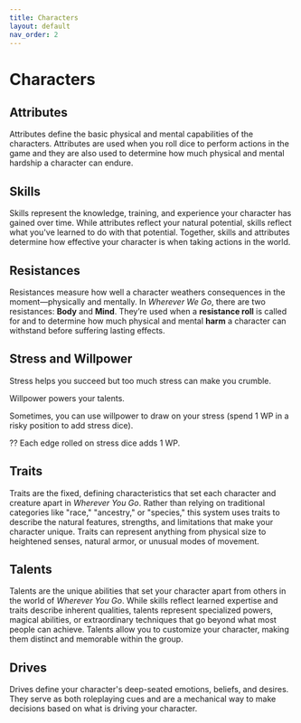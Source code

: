 ```yaml
---
title: Characters
layout: default
nav_order: 2
---
```

# Characters

## Attributes
Attributes define the basic physical and mental capabilities of the characters. Attributes are used when you roll dice to perform actions in the game and they are also used to determine how much physical and mental hardship a character can endure.

## Skills
Skills represent the knowledge, training, and experience your character has gained over time. While attributes reflect your natural potential, skills reflect what you've learned to do with that potential. Together, skills and attributes determine how effective your character is when taking actions in the world.

## Resistances
Resistances measure how well a character weathers consequences in the moment—physically and mentally. In *Wherever We Go*, there are two resistances: **Body** and **Mind**. They’re used when a **resistance roll** is called for and to determine how much physical and mental **harm** a character can withstand before suffering lasting effects.

## Stress and Willpower
Stress helps you succeed but too much stress can make you crumble.

Willpower powers your talents.

Sometimes, you can use willpower to draw on your stress (spend 1 WP in a risky position to add stress dice).

?? Each edge rolled on stress dice adds 1 WP.

## Traits
Traits are the fixed, defining characteristics that set each character and creature apart in *Wherever You Go*. Rather than relying on traditional categories like "race," "ancestry," or "species," this system uses traits to describe the natural features, strengths, and limitations that make your character unique. Traits can represent anything from physical size to heightened senses, natural armor, or unusual modes of movement.

## Talents
Talents are the unique abilities that set your character apart from others in the world of *Wherever You Go*. While skills reflect learned expertise and traits describe inherent qualities, talents represent specialized powers, magical abilities, or extraordinary techniques that go beyond what most people can achieve. Talents allow you to customize your character, making them distinct and memorable within the group.

## Drives
Drives define your character's deep-seated emotions, beliefs, and desires. They serve as both roleplaying cues and are a mechanical way to make decisions based on what is driving your character.